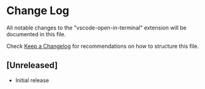 # Change Log

All notable changes to the "vscode-open-in-terminal" extension will be documented in this file.

Check [Keep a Changelog](http://keepachangelog.com/) for recommendations on how to structure this file.

## [Unreleased]

- Initial release